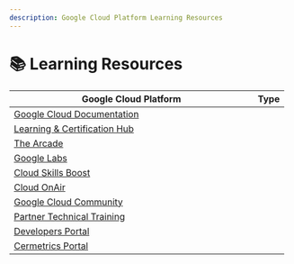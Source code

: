 ```yaml
---
description: Google Cloud Platform Learning Resources
---
```


# 📚 Learning Resources

<table><thead><tr><th width="418">Google Cloud Platform</th><th data-type="select" data-multiple>Type</th></tr></thead><tbody><tr><td><a href="https://cloud.google.com/docs">Google Cloud Documentation</a></td><td></td></tr><tr><td><a href="https://www.googlecloudcommunity.com/gc/Learning-Certification-Hub/ct-p/cloud-learning-cert-forums">Learning &#x26; Certification Hub</a></td><td></td></tr><tr><td><a href="https://go.qwiklabs.com/arcade">The Arcade</a></td><td></td></tr><tr><td><a href="https://labs.google/">Google Labs</a></td><td></td></tr><tr><td><a href="https://www.cloudskillsboost.google/">Cloud Skills Boost</a></td><td></td></tr><tr><td><a href="https://cloudonair.withgoogle.com/">Cloud OnAir</a></td><td></td></tr><tr><td><a href="https://www.googlecloudcommunity.com/gc/Google-Cloud/ct-p/google-cloud">Google Cloud Community</a></td><td></td></tr><tr><td><a href="https://www.partneradvantage.goog/GCPPRM/s/trainingoverview">Partner Technical Training </a></td><td></td></tr><tr><td><a href="https://developers.google.com/profile/u/fcolomer">Developers Portal</a></td><td></td></tr><tr><td><a href="https://cp.certmetrics.com/google/es/login">Cermetrics Portal</a></td><td></td></tr></tbody></table>

